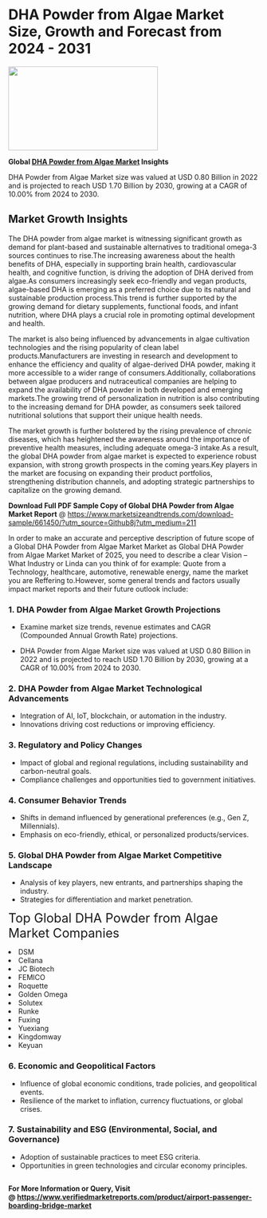 <H1>DHA Powder from Algae Market Size, Growth and Forecast from 2024 - 2031</H1><img class="aligncenter size-medium wp-image-584254" src="https://thirdeyenews.in/wp-content/uploads/2024/09/Global-Market-Research-300x168.jpeg" alt="" width="300" height="168" /><p><strong>Global&nbsp;<a href="https://www.marketsizeandtrends.com/download-sample/661450/?utm_source=Github8j?utm_medium=211">DHA Powder from Algae Market</a> Insights</strong></p><p>DHA Powder from Algae Market size was valued at USD 0.80 Billion in 2022 and is projected to reach USD 1.70 Billion by 2030, growing at a CAGR of 10.00% from 2024 to 2030.</p><p><h2>Market Growth Insights</h2> <p>The DHA powder from algae market is witnessing significant growth as demand for plant-based and sustainable alternatives to traditional omega-3 sources continues to rise.The increasing awareness about the health benefits of DHA, especially in supporting brain health, cardiovascular health, and cognitive function, is driving the adoption of DHA derived from algae.As consumers increasingly seek eco-friendly and vegan products, algae-based DHA is emerging as a preferred choice due to its natural and sustainable production process.This trend is further supported by the growing demand for dietary supplements, functional foods, and infant nutrition, where DHA plays a crucial role in promoting optimal development and health.</p> <p>The market is also being influenced by advancements in algae cultivation technologies and the rising popularity of clean label products.Manufacturers are investing in research and development to enhance the efficiency and quality of algae-derived DHA powder, making it more accessible to a wider range of consumers.Additionally, collaborations between algae producers and nutraceutical companies are helping to expand the availability of DHA powder in both developed and emerging markets.The growing trend of personalization in nutrition is also contributing to the increasing demand for DHA powder, as consumers seek tailored nutritional solutions that support their unique health needs.</p> <p>The market growth is further bolstered by the rising prevalence of chronic diseases, which has heightened the awareness around the importance of preventive health measures, including adequate omega-3 intake.As a result, the global DHA powder from algae market is expected to experience robust expansion, with strong growth prospects in the coming years.Key players in the market are focusing on expanding their product portfolios, strengthening distribution channels, and adopting strategic partnerships to capitalize on the growing demand.</p> <p><span class=""><strong>Download Full PDF Sample Copy of Global DHA Powder from Algae Market Report</strong> @ <a href="https://www.marketsizeandtrends.com/download-sample/661450/?utm_source=Github8j?utm_medium=211" target="_blank">https://www.marketsizeandtrends.com/download-sample/661450/?utm_source=Github8j?utm_medium=211</a></span></p><p>In order to make an accurate and perceptive description of future scope of a Global&nbsp;DHA Powder from Algae Market Market as Global&nbsp;DHA Powder from Algae Market Market of 2025, you need to describe a clear Vision &ndash; What Industry or Linda can you think of for example: Quote from a Technology, healthcare, automotive, renewable energy, name the market you are Reffering to.However, some general trends and factors usually impact market reports and their future outlook include:</p><h3>1.&nbsp;<strong>DHA Powder from Algae Market Growth Projections</strong></h3><ul><li>Examine market size trends, revenue estimates and CAGR (Compounded Annual Growth Rate) projections.</li><li><p>DHA Powder from Algae Market size was valued at USD 0.80 Billion in 2022 and is projected to reach USD 1.70 Billion by 2030, growing at a CAGR of 10.00% from 2024 to 2030.</p></li></ul><h3>2.&nbsp;<strong>DHA Powder from Algae Market Technological Advancements</strong></h3><ul><li>Integration of AI, IoT, blockchain, or automation in the industry.</li><li>Innovations driving cost reductions or improving efficiency.</li></ul><h3>3.&nbsp;<strong>Regulatory and Policy Changes</strong></h3><ul><li>Impact of global and regional regulations, including sustainability and carbon-neutral goals.</li><li>Compliance challenges and opportunities tied to government initiatives.</li></ul><h3>4.&nbsp;<strong>Consumer Behavior Trends</strong></h3><ul><li>Shifts in demand influenced by generational preferences (e.g., Gen Z, Millennials).</li><li>Emphasis on eco-friendly, ethical, or personalized products/services.</li></ul><h3>5.&nbsp;<strong>Global DHA Powder from Algae Market Competitive Landscape</strong></h3><ul><li>Analysis of key players, new entrants, and partnerships shaping the industry.</li><li>Strategies for differentiation and market penetration.</li></ul><p data-pm-slice="1 1 []"><span style="color: inherit; font-family: inherit; font-size: 25px;">Top Global DHA Powder from Algae Market Companies</span></p><div class="" data-test-id=""><p><li>DSM</li><li> Cellana</li><li> JC Biotech</li><li> FEMICO</li><li> Roquette</li><li> Golden Omega</li><li> Solutex</li><li> Runke</li><li> Fuxing</li><li> Yuexiang</li><li> Kingdomway</li><li> Keyuan</li></p></div><h3>6.&nbsp;<strong>Economic and Geopolitical Factors</strong></h3><ul><li>Influence of global economic conditions, trade policies, and geopolitical events.</li><li>Resilience of the market to inflation, currency fluctuations, or global crises.</li></ul><h3>7.&nbsp;<strong>Sustainability and ESG (Environmental, Social, and Governance)</strong></h3><ul><li>Adoption of sustainable practices to meet ESG criteria.</li><li>Opportunities in green technologies and circular economy principles.</li></ul><h2><strong style="font-size: 14px;">For More Information or Query, Visit @&nbsp;</strong><a style="background-color: #ffffff; font-size: 14px;" href="https://www.marketsizeandtrends.com/report/dha-powder-from-algae-market/" target="_blank">https://www.verifiedmarketreports.com/product/airport-passenger-boarding-bridge-market</a></h2>